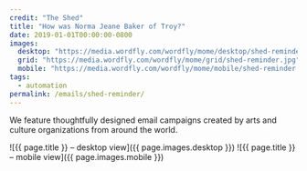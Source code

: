 ```yaml
---
credit: "The Shed"
title: "How was Norma Jeane Baker of Troy?"
date: 2019-01-01T00:00:00-0800
images:
  desktop: "https://media.wordfly.com/wordfly/mome/desktop/shed-reminder.jpg"
  grid: "https://media.wordfly.com/wordfly/mome/grid/shed-reminder.jpg"
  mobile: "https://media.wordfly.com/wordfly/mome/mobile/shed-reminder.jpg"
tags:
  - automation
permalink: /emails/shed-reminder/
---
```

We feature thoughtfully designed email campaigns created by arts and culture organizations from around the world.

![{{ page.title }} – desktop view]({{ page.images.desktop }})
![{{ page.title }} – mobile view]({{ page.images.mobile }})
